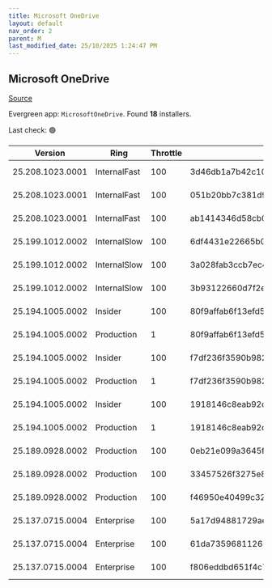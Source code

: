 ```yaml
---
title: Microsoft OneDrive
layout: default
nav_order: 2
parent: M
last_modified_date: 25/10/2025 1:24:47 PM
---
```


## Microsoft OneDrive

[Source](https://onedrive.live.com/)

Evergreen app: `MicrosoftOneDrive`. Found **18** installers.

Last check: 🟢

| Version          | Ring         | Throttle | Sha256                                                           | Architecture | Type | URI                                                                                                                                                                  |
| ---------------- | ------------ | -------- | ---------------------------------------------------------------- | ------------ | ---- | -------------------------------------------------------------------------------------------------------------------------------------------------------------------- |
| 25.208.1023.0001 | InternalFast | 100      | 3d46db1a7b42c10fbca3b9c26c7b7bc4dd228c9178bc2157269abbb4c26c5608 | ARM64        | exe  | [https://oneclient.sfx.ms/Win/Installers/25.208.1023.0001/arm64/OneDriveSetup.exe](https://oneclient.sfx.ms/Win/Installers/25.208.1023.0001/arm64/OneDriveSetup.exe) |
| 25.208.1023.0001 | InternalFast | 100      | 051b20bb7c381d93e9c55d5bc98006fc9405c2d16fe4a412a1024bab082481c7 | x64          | exe  | [https://oneclient.sfx.ms/Win/Installers/25.208.1023.0001/amd64/OneDriveSetup.exe](https://oneclient.sfx.ms/Win/Installers/25.208.1023.0001/amd64/OneDriveSetup.exe) |
| 25.208.1023.0001 | InternalFast | 100      | ab1414346d58cb0993ed311705f0b6e83b6930407cafaf7c51584202fea0b345 | x86          | exe  | [https://oneclient.sfx.ms/Win/Installers/25.208.1023.0001/OneDriveSetup.exe](https://oneclient.sfx.ms/Win/Installers/25.208.1023.0001/OneDriveSetup.exe)             |
| 25.199.1012.0002 | InternalSlow | 100      | 6df4431e22665b02f14537f972aa0e9051ed3dff308b120bdc837909fa355b97 | ARM64        | exe  | [https://oneclient.sfx.ms/Win/Installers/25.199.1012.0002/arm64/OneDriveSetup.exe](https://oneclient.sfx.ms/Win/Installers/25.199.1012.0002/arm64/OneDriveSetup.exe) |
| 25.199.1012.0002 | InternalSlow | 100      | 3a028fab3ccb7ec4846ed42c9a29d0b6815464e5c2e1571209b438883680636a | x64          | exe  | [https://oneclient.sfx.ms/Win/Installers/25.199.1012.0002/amd64/OneDriveSetup.exe](https://oneclient.sfx.ms/Win/Installers/25.199.1012.0002/amd64/OneDriveSetup.exe) |
| 25.199.1012.0002 | InternalSlow | 100      | 3b93122660d7f2e4fa2904dc2e8336ec717c2781a210d5179343832e26c44ad8 | x86          | exe  | [https://oneclient.sfx.ms/Win/Installers/25.199.1012.0002/OneDriveSetup.exe](https://oneclient.sfx.ms/Win/Installers/25.199.1012.0002/OneDriveSetup.exe)             |
| 25.194.1005.0002 | Insider      | 100      | 80f9affab6f13efd5b5f8c6a86982c65c01840890e9052bb3e0f85975b43d71a | ARM64        | exe  | [https://oneclient.sfx.ms/Win/Installers/25.194.1005.0002/arm64/OneDriveSetup.exe](https://oneclient.sfx.ms/Win/Installers/25.194.1005.0002/arm64/OneDriveSetup.exe) |
| 25.194.1005.0002 | Production   | 1        | 80f9affab6f13efd5b5f8c6a86982c65c01840890e9052bb3e0f85975b43d71a | ARM64        | exe  | [https://oneclient.sfx.ms/Win/Installers/25.194.1005.0002/arm64/OneDriveSetup.exe](https://oneclient.sfx.ms/Win/Installers/25.194.1005.0002/arm64/OneDriveSetup.exe) |
| 25.194.1005.0002 | Insider      | 100      | f7df236f3590b982c88e26568465b71f6476df32cf546e42d80fa78931f25008 | x64          | exe  | [https://oneclient.sfx.ms/Win/Installers/25.194.1005.0002/amd64/OneDriveSetup.exe](https://oneclient.sfx.ms/Win/Installers/25.194.1005.0002/amd64/OneDriveSetup.exe) |
| 25.194.1005.0002 | Production   | 1        | f7df236f3590b982c88e26568465b71f6476df32cf546e42d80fa78931f25008 | x64          | exe  | [https://oneclient.sfx.ms/Win/Installers/25.194.1005.0002/amd64/OneDriveSetup.exe](https://oneclient.sfx.ms/Win/Installers/25.194.1005.0002/amd64/OneDriveSetup.exe) |
| 25.194.1005.0002 | Insider      | 100      | 1918146c8eab92cd98308e6413db85a8e5ca9debb1a836c74d4a590ce026f18f | x86          | exe  | [https://oneclient.sfx.ms/Win/Installers/25.194.1005.0002/OneDriveSetup.exe](https://oneclient.sfx.ms/Win/Installers/25.194.1005.0002/OneDriveSetup.exe)             |
| 25.194.1005.0002 | Production   | 1        | 1918146c8eab92cd98308e6413db85a8e5ca9debb1a836c74d4a590ce026f18f | x86          | exe  | [https://oneclient.sfx.ms/Win/Installers/25.194.1005.0002/OneDriveSetup.exe](https://oneclient.sfx.ms/Win/Installers/25.194.1005.0002/OneDriveSetup.exe)             |
| 25.189.0928.0002 | Production   | 100      | 0eb21e099a3645fccc1682e2bce75a7f00ae8fe3ae0249c7ef3c674090f9ddc8 | ARM64        | exe  | [https://oneclient.sfx.ms/Win/Installers/25.189.0928.0002/arm64/OneDriveSetup.exe](https://oneclient.sfx.ms/Win/Installers/25.189.0928.0002/arm64/OneDriveSetup.exe) |
| 25.189.0928.0002 | Production   | 100      | 33457526f3275e838638342c106e875b987c5968c6fe0f60873f5556b29ca2ca | x64          | exe  | [https://oneclient.sfx.ms/Win/Installers/25.189.0928.0002/amd64/OneDriveSetup.exe](https://oneclient.sfx.ms/Win/Installers/25.189.0928.0002/amd64/OneDriveSetup.exe) |
| 25.189.0928.0002 | Production   | 100      | f46950e40499c32295e6728e3745a3ac2b843454a0ac46e61356e8d19c9f13ad | x86          | exe  | [https://oneclient.sfx.ms/Win/Installers/25.189.0928.0002/OneDriveSetup.exe](https://oneclient.sfx.ms/Win/Installers/25.189.0928.0002/OneDriveSetup.exe)             |
| 25.137.0715.0004 | Enterprise   | 100      | 5a17d94881729ae3c663c7742a8de7fa4a2a61baca77be058cadc3e69991adbb | ARM64        | exe  | [https://oneclient.sfx.ms/Win/Installers/25.137.0715.0004/arm64/OneDriveSetup.exe](https://oneclient.sfx.ms/Win/Installers/25.137.0715.0004/arm64/OneDriveSetup.exe) |
| 25.137.0715.0004 | Enterprise   | 100      | 61da7359681126511bb125c34ea5e943532d187c794ea571d2a1c5ec8ad0acca | x64          | exe  | [https://oneclient.sfx.ms/Win/Installers/25.137.0715.0004/amd64/OneDriveSetup.exe](https://oneclient.sfx.ms/Win/Installers/25.137.0715.0004/amd64/OneDriveSetup.exe) |
| 25.137.0715.0004 | Enterprise   | 100      | f806eddbd651f4c792960ff63fb2f268afd08323950ee17d4df01ead8b875bec | x86          | exe  | [https://oneclient.sfx.ms/Win/Installers/25.137.0715.0004/OneDriveSetup.exe](https://oneclient.sfx.ms/Win/Installers/25.137.0715.0004/OneDriveSetup.exe)             |
